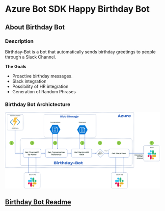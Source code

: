 # Azure Bot SDK Happy Birthday Bot
## About Birthday Bot
### Description
Birthday-Bot is a bot that automatically sends birthday greetings to people through a Slack Channel.  

**The Goals**  
- Proactive birthday messages.
- Slack integration
- Possibility of HR integration
- Generation of Random Phrases

### Birthday Bot Archictecture 
![Diagram Flow](images/diagram-flow.png)


## [Birthday Bot Readme](birthday-bot/docs/README.md)
